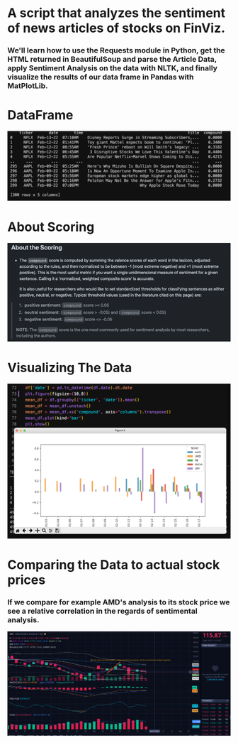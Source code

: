 # A script that analyzes the sentiment of news articles of stocks on FinViz.

### We'll learn how to use the Requests module in Python, get the HTML returned in BeautifulSoup and parse the Article Data, apply Sentiment Analysis on the data with NLTK, and finally visualize the results of our data frame in Pandas with MatPlotLib.

# DataFrame
![Dataframe](READMEFiles/DataframeWithSentimentAnalysis.png)

# About Scoring
![Scoring](READMEFiles/AboutScoring.png)

# Visualizing The Data
![Visual](READMEFiles/PlottingData.png)

# Comparing the Data to actual stock prices
### If we compare for example AMD's analysis to its stock price we see a relative correlation in the regards of sentimental analysis.
![Comparing](READMEFiles/ComparingData.png)

